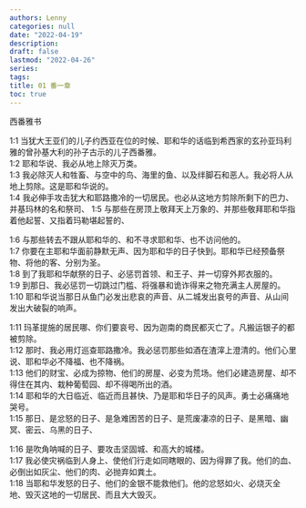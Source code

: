 ```yaml
---
authors: Lenny
categories: null
date: "2022-04-19"
description: 
draft: false
lastmod: "2022-04-26"
series:
tags: 
title: 01 番一章
toc: true
---
```

西番雅书
<!--more-->

1:1 当犹大王亚们的儿子约西亚在位的时候、耶和华的话临到希西家的玄孙亚玛利雅的曾孙基大利的孙子古示的儿子西番雅。  
1:2 耶和华说、我必从地上除灭万类。  
1:3 我必除灭人和牲畜、与空中的鸟、海里的鱼、以及绊脚石和恶人。我必将人从地上剪除。这是耶和华说的。  
1:4 我必伸手攻击犹大和耶路撒冷的一切居民。也必从这地方剪除所剩下的巴力、并基玛林的名和祭司、
1:5 与那些在房顶上敬拜天上万象的、并那些敬拜耶和华指着他起誓、又指着玛勒堪起誓的、

1:6 与那些转去不跟从耶和华的、和不寻求耶和华、也不访问他的。  
1:7 你要在主耶和华面前静默无声、因为耶和华的日子快到。耶和华已经预备祭物、将他的客、分别为圣。  
1:8 到了我耶和华献祭的日子、必惩罚首领、和王子、并一切穿外邦衣服的。  
1:9 到那日、我必惩罚一切跳过门槛、将强暴和诡诈得来之物充满主人房屋的。  
1:10 耶和华说当那日从鱼门必发出悲哀的声音、从二城发出哀号的声音、从山间发出大破裂的响声。  

1:11 玛革提施的居民哪、你们要哀号、因为迦南的商民都灭亡了。凡搬运银子的都被剪除。  
1:12 那时、我必用灯巡查耶路撒冷。我必惩罚那些如酒在渣滓上澄清的。他们心里说、耶和华必不降福、也不降祸。  
1:13 他们的财宝、必成为掠物、他们的房屋、必变为荒场。他们必建造房屋、却不得住在其内、栽种葡萄园、却不得喝所出的酒。  
1:14 耶和华的大日临近、临近而且甚快、乃是耶和华日子的风声。勇士必痛痛地哭号。  
1:15 那日、是忿怒的日子、是急难困苦的日子、是荒废凄凉的日子、是黑暗、幽冥、密云、乌黑的日子、  

1:16 是吹角呐喊的日子、要攻击坚固城、和高大的城楼。  
1:17 我必使灾祸临到人身上、使他们行走如同瞎眼的、因为得罪了我。他们的血、必倒出如灰尘、他们的肉、必抛弃如粪土。  
1:18 当耶和华发怒的日子、他们的金银不能救他们。他的忿怒如火、必烧灭全地、毁灭这地的一切居民、而且大大毁灭。  